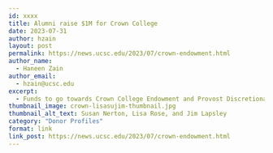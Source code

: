 ```yaml
---
id: xxxx
title: Alumni raise $1M for Crown College
date: 2023-07-31
author: hzain
layout: post
permalink: https://news.ucsc.edu/2023/07/crown-endowment.html
author_name:
  - Haneen Zain
author_email:
  - hzain@ucsc.edu
excerpt:
  - Funds to go towards Crown College Endowment and Provost Discretionary Fund
thumbnail_image: crown-lisasujim-thumbnail.jpg
thumbnail_alt_text: Susan Nerton, Lisa Rose, and Jim Lapsley
category: "Donor Profiles"
format: link
link_post: https://news.ucsc.edu/2023/07/crown-endowment.html
---
```


